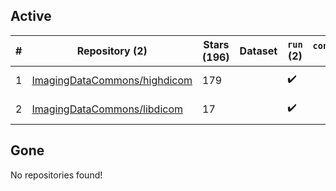 ## Active
| # | Repository (2) | Stars (196) | Dataset | `run` (2) | `containers-run` | Last Modified |
| --- | --- | --- | --- | --- | --- | --- |
| 1 | [ImagingDataCommons/highdicom](https://github.com/ImagingDataCommons/highdicom) | 179 |  | :heavy_check_mark: |  | 2024-11-24 18:22:45+00:00 |
| 2 | [ImagingDataCommons/libdicom](https://github.com/ImagingDataCommons/libdicom) | 17 |  | :heavy_check_mark: |  | 2024-10-15 15:32:55+00:00 |

## Gone
No repositories found!
